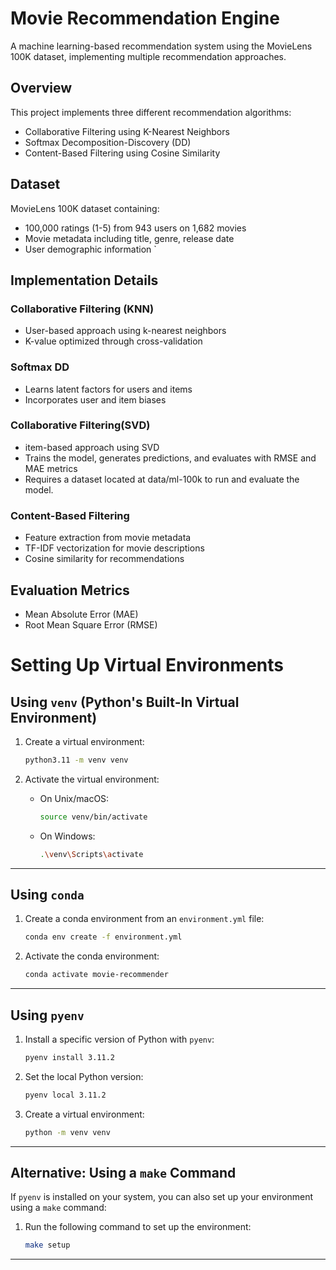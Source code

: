 # Movie Recommendation Engine

A machine learning-based recommendation system using the MovieLens 100K dataset, implementing multiple recommendation approaches.

## Overview

This project implements three different recommendation algorithms:
- Collaborative Filtering using K-Nearest Neighbors
- Softmax Decomposition-Discovery (DD)
- Content-Based Filtering using Cosine Similarity

## Dataset

MovieLens 100K dataset containing:
- 100,000 ratings (1-5) from 943 users on 1,682 movies
- Movie metadata including title, genre, release date
- User demographic information
`

## Implementation Details

### Collaborative Filtering (KNN)
- User-based approach using k-nearest neighbors
- K-value optimized through cross-validation

### Softmax DD
- Learns latent factors for users and items
- Incorporates user and item biases

### Collaborative Filtering(SVD)
- item-based approach using SVD
- Trains the model, generates predictions, and evaluates with RMSE and MAE metrics
- Requires a dataset located at data/ml-100k to run and evaluate the model.

### Content-Based Filtering
- Feature extraction from movie metadata
- TF-IDF vectorization for movie descriptions
- Cosine similarity for recommendations


## Evaluation Metrics

- Mean Absolute Error (MAE)
- Root Mean Square Error (RMSE)



# Setting Up Virtual Environments

## Using `venv` (Python's Built-In Virtual Environment)

1. Create a virtual environment:
   ```bash
   python3.11 -m venv venv
   ```

2. Activate the virtual environment:
   - On Unix/macOS:
     ```bash
     source venv/bin/activate
     ```
   - On Windows:
     ```bash
     .\venv\Scripts\activate
     ```

---

## Using `conda`

1. Create a conda environment from an `environment.yml` file:
   ```bash
   conda env create -f environment.yml
   ```

2. Activate the conda environment:
   ```bash
   conda activate movie-recommender
   ```

---

## Using `pyenv`

1. Install a specific version of Python with `pyenv`:
   ```bash
   pyenv install 3.11.2
   ```

2. Set the local Python version:
   ```bash
   pyenv local 3.11.2
   ```

3. Create a virtual environment:
   ```bash
   python -m venv venv
   ```

---

## Alternative: Using a `make` Command

If `pyenv` is installed on your system, you can also set up your environment using a `make` command:

1. Run the following command to set up the environment:
   ```bash
   make setup
   ```

---
